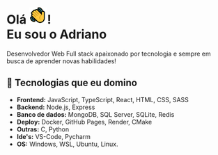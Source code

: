 # Olá <img src='public/img/greeting.png' alt='Greeting icon animated'>! <br> Eu sou o Adriano

Desenvolvedor Web Full stack apaixonado por tecnologia e sempre em busca de aprender novas habilidades!

## 🚀 Tecnologias que eu domino

- **Frontend:** JavaScript, TypeScript, React, HTML, CSS, SASS
- **Backend:** Node.js, Express
- **Banco de dados:** MongoDB, SQL Server, SQLite, Redis
- **Deploy:** Docker, GitHub Pages, Render, CMake
- **Outras:** C, Python
- **Ide's:** VS-Code, Pycharm
- **OS:** Windows, WSL, Ubuntu, Linux.

<!--
**AdrianoLMRS/AdrianoLMRS** is a ✨ _special_ ✨ repository because its `README.md` (this file) appears on your GitHub profile.

Here are some ideas to get you started:

- 🔭 I’m currently working on ...
- 🌱 I’m currently learning ...
- 👯 I’m looking to collaborate on ...
- 🤔 I’m looking for help with ...
- 💬 Ask me about ...
- 📫 How to reach me: ...
- 😄 Pronouns: ...
- ⚡ Fun fact: ...
-->
